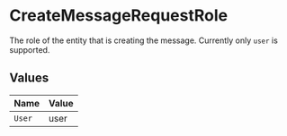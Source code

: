 # CreateMessageRequestRole

The role of the entity that is creating the message. Currently only `user` is supported.


## Values

| Name   | Value  |
| ------ | ------ |
| `User` | user   |